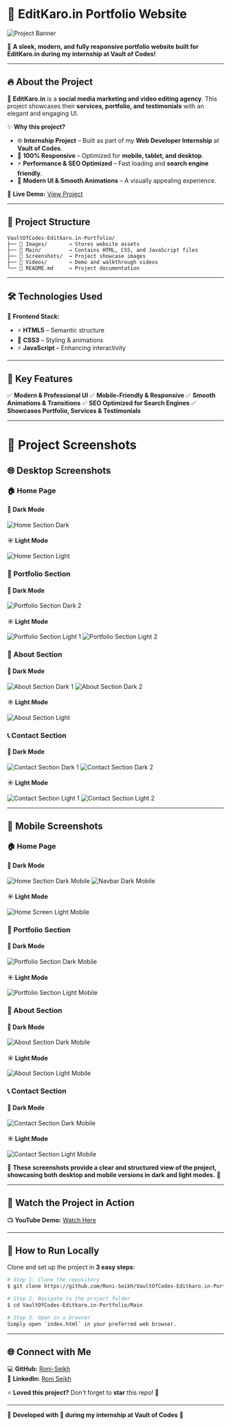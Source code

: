 
# 🚀 **EditKaro.in Portfolio Website**  

![Project Banner](Screenshots/banner.png)

🌟 **A sleek, modern, and fully responsive portfolio website built for EditKaro.in during my internship at Vault of Codes!**

---

## 🔥 About the Project
🎯 **EditKaro.in** is a **social media marketing and video editing agency**. This project showcases their **services, portfolio, and testimonials** with an elegant and engaging UI.

✨ **Why this project?**
- 🌐 **Internship Project** – Built as part of my **Web Developer Internship** at **Vault of Codes**.
- 📱 **100% Responsive** – Optimized for **mobile, tablet, and desktop**.
- ⚡ **Performance & SEO Optimized** – Fast loading and **search engine friendly**.
- 🎨 **Modern UI & Smooth Animations** – A visually appealing experience.

🔗 **Live Demo:** [View Project](https://beamish-blini-b19f64.netlify.app/)

---

## 📂 Project Structure
```plaintext
VaultOfCodes-Editkaro.in-Portfolio/
├── 📁 Images/       → Stores website assets
├── 📁 Main/         → Contains HTML, CSS, and JavaScript files
├── 📁 Screenshots/  → Project showcase images
├── 📁 Videos/       → Demo and walkthrough videos
└── 📄 README.md     → Project documentation
```

---

## 🛠️ Technologies Used
🚀 **Frontend Stack:**
- ⚡ **HTML5** – Semantic structure
- 🎨 **CSS3** – Styling & animations
- ⚡ **JavaScript** – Enhancing interactivity

---

## 🎯 Key Features
✅ **Modern & Professional UI**
✅ **Mobile-Friendly & Responsive**
✅ **Smooth Animations & Transitions**
✅ **SEO Optimized for Search Engines**
✅ **Showcases Portfolio, Services & Testimonials**

---

# 📸 Project Screenshots

## 🌐 Desktop Screenshots

### 🏠 Home Page
#### 🌙 Dark Mode
![Home Section Dark](https://github.com/Roni-Seikh/VaultOfCodes-Editkaro.in-Protfolio/blob/main/Screenshots/Home%20Section%20Dark.png)

#### ☀️ Light Mode
![Home Section Light](https://github.com/Roni-Seikh/VaultOfCodes-Editkaro.in-Protfolio/blob/main/Screenshots/Home%20Section%20Light.png)

### 🎨 Portfolio Section
#### 🌙 Dark Mode
![Portfolio Section Dark 2](https://github.com/Roni-Seikh/VaultOfCodes-Editkaro.in-Protfolio/blob/main/Screenshots/Protfolio%20Section%202.png)

#### ☀️ Light Mode
![Portfolio Section Light 1](https://github.com/Roni-Seikh/VaultOfCodes-Editkaro.in-Protfolio/blob/main/Screenshots/Protfolio%20Section%20Light%201.png)
![Portfolio Section Light 2](https://github.com/Roni-Seikh/VaultOfCodes-Editkaro.in-Protfolio/blob/main/Screenshots/Protfolio%20Section%20Light%202.png)

### 🏢 About Section
#### 🌙 Dark Mode
![About Section Dark 1](https://github.com/Roni-Seikh/VaultOfCodes-Editkaro.in-Protfolio/blob/main/Screenshots/About%20Section%20Dark%201.png)
![About Section Dark 2](https://github.com/Roni-Seikh/VaultOfCodes-Editkaro.in-Protfolio/blob/main/Screenshots/About%20Section%20Dark%202.png)

#### ☀️ Light Mode
![About Section Light](https://github.com/Roni-Seikh/VaultOfCodes-Editkaro.in-Protfolio/blob/main/Screenshots/About%20Section%20Light.png)

### 📞 Contact Section
#### 🌙 Dark Mode
![Contact Section Dark 1](https://github.com/Roni-Seikh/VaultOfCodes-Editkaro.in-Protfolio/blob/main/Screenshots/Contact%20Section%20Dark%201.png)
![Contact Section Dark 2](https://github.com/Roni-Seikh/VaultOfCodes-Editkaro.in-Protfolio/blob/main/Screenshots/Contact%20Section%20Dark%202.png)

#### ☀️ Light Mode
![Contact Section Light 1](https://github.com/Roni-Seikh/VaultOfCodes-Editkaro.in-Protfolio/blob/main/Screenshots/Contact%20Section%20Light%201.png)
![Contact Section Light 2](https://github.com/Roni-Seikh/VaultOfCodes-Editkaro.in-Protfolio/blob/main/Screenshots/Contact%20Section%20Light%202.png)

---

## 📱 Mobile Screenshots

### 🏠 Home Page
#### 🌙 Dark Mode
![Home Section Dark Mobile](https://github.com/Roni-Seikh/VaultOfCodes-Editkaro.in-Protfolio/blob/main/Screenshots/Home%20Section%20Dark%20Mobile.png)
![Navbar Dark Mobile](https://github.com/Roni-Seikh/VaultOfCodes-Editkaro.in-Protfolio/blob/main/Screenshots/Home%20Section%20Navbar%20Dark%20Mobile.png)

#### ☀️ Light Mode
![Home Screen Light Mobile](https://github.com/Roni-Seikh/VaultOfCodes-Editkaro.in-Protfolio/blob/main/Screenshots/Home%20Screen%20Light%20Mobile.png)

### 🎨 Portfolio Section
#### 🌙 Dark Mode
![Portfolio Section Dark Mobile](https://github.com/Roni-Seikh/VaultOfCodes-Editkaro.in-Protfolio/blob/main/Screenshots/Protfolio%20Section%20Dark%202.png)

#### ☀️ Light Mode
![Portfolio Section Light Mobile](https://github.com/Roni-Seikh/VaultOfCodes-Editkaro.in-Protfolio/blob/main/Screenshots/Protfolio%20Section%20Light%20Mobile%202.png)

### 🏢 About Section
#### 🌙 Dark Mode
![About Section Dark Mobile](https://github.com/Roni-Seikh/VaultOfCodes-Editkaro.in-Protfolio/blob/main/Screenshots/About%20Section%20Dark%20Mobile.png)

#### ☀️ Light Mode
![About Section Light Mobile](https://github.com/Roni-Seikh/VaultOfCodes-Editkaro.in-Protfolio/blob/main/Screenshots/About%20Section%20Light%20Mobile.png)

### 📞 Contact Section
#### 🌙 Dark Mode
![Contact Section Dark Mobile](https://github.com/Roni-Seikh/VaultOfCodes-Editkaro.in-Protfolio/blob/main/Screenshots/Contact%20Section%20Dark%20Mobile%201.png)

#### ☀️ Light Mode
![Contact Section Light Mobile](https://github.com/Roni-Seikh/VaultOfCodes-Editkaro.in-Protfolio/blob/main/Screenshots/Contact%20Section%20Light%20Mobile%201.png)

📌 **These screenshots provide a clear and structured view of the project, showcasing both desktop and mobile versions in dark and light modes.** 🚀



---

## 🎥 Watch the Project in Action
📺 **YouTube Demo:** [Watch Here](https://youtu.be/y1wXziJebmE?si=xM42wxwQOryXDuZp)

---

## 🚀 How to Run Locally
Clone and set up the project in **3 easy steps**:

```sh
# Step 1: Clone the repository
$ git clone https://github.com/Roni-Seikh/VaultOfCodes-Editkaro.in-Portfolio.git

# Step 2: Navigate to the project folder
$ cd VaultOfCodes-Editkaro.in-Portfolio/Main

# Step 3: Open in a browser
Simply open `index.html` in your preferred web browser.
```

---

## 🌐 Connect with Me
💻 **GitHub:** [Roni-Seikh](https://github.com/Roni-Seikh)  
💼 **LinkedIn:** [Roni Seikh](https://in.linkedin.com/in/roniseikh)  

⭐ **Loved this project?** Don't forget to **star** this repo! 🚀

---

🚀 **Developed with 💙 during my internship at Vault of Codes** 🚀

